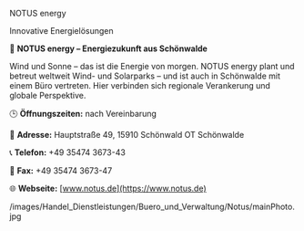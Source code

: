 <!-- ENERGIE & UMWELT_SUBCATEGORY_START -->

<!-- NOTUSENERGY_NAME_START -->
NOTUS energy
<!-- NOTUSENERGY_NAME_END -->
<!-- NOTUSENERGY_SLOGAN_START -->
Innovative Energielösungen
<!-- NOTUSENERGY_SLOGAN_END -->
<!-- NOTUSENERGY_TEXT_START -->
💼 **NOTUS energy – Energiezukunft aus Schönwalde**

Wind und Sonne – das ist die Energie von morgen. NOTUS energy plant und betreut weltweit Wind- und Solarparks – und ist auch in Schönwalde mit einem Büro vertreten. Hier verbinden sich regionale Verankerung und globale Perspektive.

🕒 **Öffnungszeiten:**
nach Vereinbarung

📌 **Adresse:** Hauptstraße 49, 15910 Schönwald OT Schönwalde

📞 **Telefon:** +49 35474 3673-43

📠 **Fax:** +49 35474 3673-47

🌐 **Webseite:** [www.notus.de](https://www.notus.de)
<!-- NOTUSENERGY_TEXT_END -->
<!-- NOTUSENERGY_PHOTO_START -->
/images/Handel_Dienstleistungen/Buero_und_Verwaltung/Notus/mainPhoto.jpg
<!-- NOTUSENERGY_PHOTO_END -->

<!-- ENERGIE & UMWELT_SUBCATEGORY_END -->